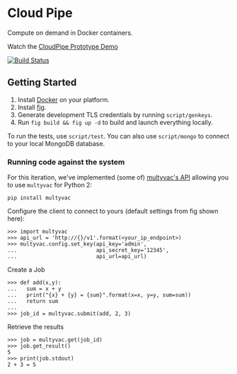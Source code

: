Cloud Pipe
==========

Compute on demand in Docker containers.

Watch the [CloudPipe Prototype Demo](https://www.youtube.com/watch?v=AGeALpR6DVc)

[![Build Status](https://travis-ci.org/cloudpipe/cloudpipe.svg?branch=master)](https://travis-ci.org/cloudpipe/cloudpipe)

## Getting Started

 1. Install [Docker](https://docs.docker.com/installation/mac/) on your platform.
 2. Install [fig](http://www.fig.sh/install.html).
 3. Generate development TLS credentials by running `script/genkeys`.
 4. Run `fig build && fig up -d` to build and launch everything locally.

To run the tests, use `script/test`. You can also use `script/mongo` to connect to your local MongoDB
database.

### Running code against the system

For this iteration, we've implemented (some of) [multyvac's API](http://docs.multyvac.com/) allowing you to use `multyvac` for Python 2:

```
pip install multyvac
```

Configure the client to connect to yours (default settings from fig shown here):

```
>>> import multyvac
>>> api_url = 'http://{}/v1'.format(<your_ip_endpoint>)
>>> multyvac.config.set_key(api_key='admin',
...                         api_secret_key='12345',
...                         api_url=api_url)
```

Create a Job

```
>>> def add(x,y):
...   sum = x + y
...   print("{x} + {y} = {sum}".format(x=x, y=y, sum=sum))
...   return sum
...
>>> job_id = multyvac.submit(add, 2, 3)
```

Retrieve the results

```
>>> job = multyvac.get(job_id)
>>> job.get_result()
5
>>> print(job.stdout)
2 + 3 = 5
```
